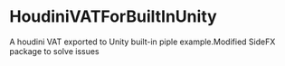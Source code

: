 # HoudiniVATForBuiltInUnity
A houdini VAT exported to Unity built-in piple example.Modified SideFX package to solve issues
